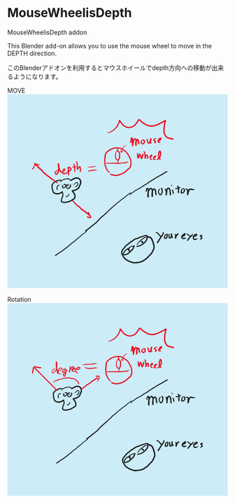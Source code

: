 # MouseWheelisDepth
MouseWheelisDepth addon

This Blender add-on allows you to use the mouse wheel to move in the DEPTH direction.

このBlenderアドオンを利用するとマウスホイールでdepth方向への移動が出来るようになります。

MOVE
![説明用漫画](MouseWheelisDepth_Move.png)

Rotation
![説明用漫画](MouseWheelisDepth_Rotation.png)


